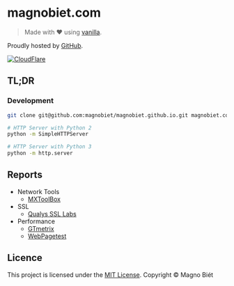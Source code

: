 # magnobiet.com

> Made with ♥ using [vanilla](https://github.com/magnobiet/vanilla).

Proudly hosted by [GitHub](https://github.com/).

[![CloudFlare](https://www.cloudflare.com/media/images/web-badges/cf-web-badges-c-gray-on.png)](https://www.cloudflare.com/)

## TL;DR

### Development

```bash
git clone git@github.com:magnobiet/magnobiet.github.io.git magnobiet.com && cd $_

# HTTP Server with Python 2
python -m SimpleHTTPServer

# HTTP Server with Python 3
python -m http.server
```

## Reports

- Network Tools
  - [MXToolBox](http://mxtoolbox.com/SuperTool.aspx)
- SSL
  - [Qualys SSL Labs](https://www.ssllabs.com/ssltest/analyze.html?d=magnobiet.com)
- Performance
  - [GTmetrix](https://gtmetrix.com/)
  - [WebPagetest](http://www.webpagetest.org/)

## Licence

This project is licensed under the [MIT License](https://magno.mit-license.org/2016). Copyright © Magno Biét
